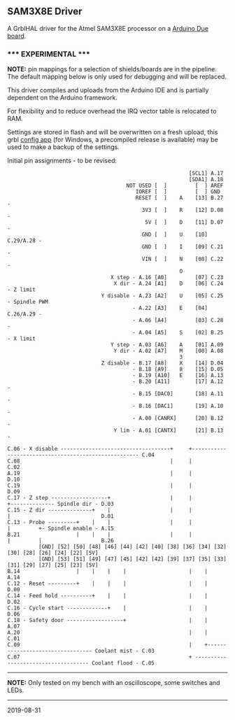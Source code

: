 ## SAM3X8E Driver

A GrblHAL driver for the Atmel SAM3X8E processor on a [Arduino Due board](https://store.arduino.cc/arduino-due).

### *** EXPERIMENTAL *** ###

**NOTE:** pin mappings for a selection of shields/boards are in the pipeline. The default mapping below is only used for debugging and will be replaced.

This driver compiles and uploads from the Arduino IDE and is partially dependent on the Arduino framework.

For flexibility and to reduce overhead the IRQ vector table is relocated to RAM.

Settings are stored in flash and will be overwritten on a fresh upload, this grbl [config app](https://github.com/terjeio/Grbl_CNC_Controls) \(for Windows, a precompiled release is available\) may be used to make a backup of the settings.

Initial pin assignments - to be revised:

``` plain
                                                          [SCL1] A.17
                                                          [SDA1] A.18
                                      NOT USED [  ]         [  ] AREF
                                         IOREF [  ]         [  ] GND
                                         RESET [  ]    A    [13] B.27 - 
                                           3V3 [  ]    R    [12] D.08 - 
                                            5V [  ]    D    [11] D.07 - 
                                           GND [  ]    U    [10] C.29/A.28 - 
                                           GND [  ]    I    [09] C.21 - 
                                           VIN [  ]    N    [08] C.22 - 
                                                       O
                                 X step - A.16 [A0]         [07] C.23
                                  X dir - A.24 [A1]    D    [06] C.24 - Z limit
                              Y disable - A.23 [A2]    U    [05] C.25 - Spindle PWM
                                        - A.22 [A3]    E    [04] C.26/A.29 - 
                                        - A.06 [A4]         [03] C.28 - 
                                        - A.04 [A5]    S    [02] B.25 - X limit
                                 Y step - A.03 [A6]    A    [01] A.09
                                  Y dir - A.02 [A7]    M    [00] A.08
                                                       3
                              Z disable - B.17 [A8]    X    [14] D.04
                                        - B.18 [A9]    8    [15] D.05
                                        - B.19 [A10]   E    [16] A.13 
                                        - B.20 [A11]        [17] A.12 - 
                                        - B.15 [DAC0]       [18] A.11 - 
                                        - B.16 [DAC1]       [19] A.10 - 
                                        - A.00 [CANRX]      [20] B.12 - 
                                  Y lim - A.01 [CANTX]      [21] B.13 - 

C.06 - X disable -----------------------------------+     +----------------------------------------------------- C.04
C.08                                                |     |                                                      C.02
A.19                                                |     |                                                      D.10
C.19                                                |     |                                                      D.09
C.17 - Z step ------------------+                   |     |                        +-------------- Spindle dir - D.03
C.15 - Z dir --------------+    |                   |     |                        |                             D.01
C.13 - Probe ---------+    |    |                   |     |                        |         +- Spindle enable - A.15
B.21                  |    |    |                   |     |                        |         |                   B.26
          [GND] [52] [50] [48] [46] [44] [42] [40] [38] [36] [34] [32] [30] [28] [26] [24] [22] [5V]
          [GND] [53] [51] [49] [47] [45] [42] [42] [39] [37] [35] [33] [31] [29] [27] [25] [23] [5V]
B.14                  |    |    |    |                    |    |                                                 A.14
C.12 - Reset ---------+    |    |    |                    |    |                                                 D.00
C.14 - Feed hold ----------+    |    |                    |    |                                                 D.02
C.16 - Cycle start -------------+    |                    |    |                                                 D.06
C.18 - Safety door ------------------+                    |    |                                                 A.07
A.20                                                      |    |                                                 C.01
C.09                                                      |    +--------------------------------- Coolant mist - C.03
C.07                                                      + ------------------------------------ Coolant flood - C.05

```

---

**NOTE:** Only tested on my bench with an oscilloscope, some switches and LEDs.

---
2019-08-31
